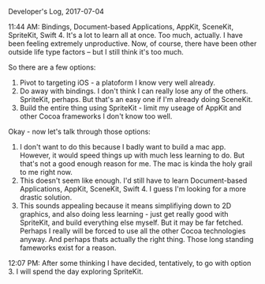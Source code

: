 Developer's Log, 2017-07-04

11:44 AM: Bindings, Document-based Applications, AppKit, SceneKit, SpriteKit, Swift 4. It's a lot to learn all at once. Too much, actually. I have been feeling extremely unproductive. Now, of course, there have been other outside life type factors – but I still think it's too much.

So there are a few options:

1. Pivot to targeting iOS - a platoform I know very well already.
2. Do away with bindings. I don't think I can really lose any of the others. SpriteKit, perhaps. But that's an easy one if I'm already doing SceneKit.
3. Build the entire thing using SpriteKit - limit my useage of AppKit and other Cocoa frameworks I don't know too well.

Okay - now let's talk through those options:

1. I don't want to do this because I badly want to build a mac app. However, it would speed things up with much less learning to do. But that's not a good enough reason for me. The mac is kinda the holy grail to me right now.
2. This doesn't seem like enough. I'd still have to learn Document-based Applications, AppKit, SceneKit, Swift 4. I guess I'm looking for a more drastic solution.
3. This sounds appealing because it means simplifiying down to 2D graphics, and also doing less learning - just get really good with SpriteKit, and build everything else myself. But it may be far fetched. Perhaps I really will be forced to use all the other Cocoa technologies anyway. And perhaps thats actually the right thing. Those long standing fameworks exist for a reason.


12:07 PM: After some thinking I have decided, tentatively, to go with option 3. I will spend the day exploring SpriteKit.
